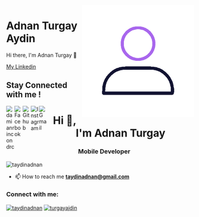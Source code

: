 <img align="right" width="300" height="300" src="21-avatar-outline.gif">


# Adnan Turgay Aydin

Hi there, I'm Adnan Turgay 👋

<a href="https://www.linkedin.com/in/taydinadnan/">
 My Linkedin
</a>

## Stay Connected with me !

<a href="https://twitter.com/turgayajdin">
  <img align="left" alt="damianrincondrc" width="22px" src="https://img.icons8.com/fluent/48/000000/twitter.png"/>
</a>
<a href="https://www.facebook.com/turgaydnn/">
  <img align="left" alt="Facebook" width="22px" src="https://img.icons8.com/android/24/000000/facebook.png"/>
</a>
<a href="https://github.com/taydinadnan">
  <img align="left" alt="Github" width="22px" src="https://img.icons8.com/fluent/48/000000/github.png"/>
</a>
<a href="https://www.instagram.com/turgayajdin/">
  <img align="left" alt="Instagram" width="22px" src="https://img.icons8.com/nolan/64/instagram-new.png"/>
</a>
<a href="mailto:taydinadnan@gmail.com">
  <img align="left" alt="Gmail" width="22px" src="https://img.icons8.com/fluent/48/000000/gmail.png"/>
</a>



<h1 align="center">Hi 👋, I'm Adnan Turgay</h1>
<h3 align="center">Mobile Developer</h3>

<p align="left"> <img src="https://komarev.com/ghpvc/?username=taydinadnan&label=Visitors&color=ff0000&style=flat" alt="taydinadnan" /> </p>

- 📫 How to reach me **taydinadnan@gmail.com**

<h3 align="left">Connect with me:</h3>
<p align="left">
<a href="https://linkedin.com/in/taydinadnan" target="blank"><img align="center" src="https://raw.githubusercontent.com/rahuldkjain/github-profile-readme-generator/master/src/images/icons/Social/linked-in-alt.svg" alt="taydinadnan" height="30" width="40" /></a>
<a href="https://instagram.com/turgayajdin" target="blank"><img align="center" src="https://raw.githubusercontent.com/rahuldkjain/github-profile-readme-generator/master/src/images/icons/Social/instagram.svg" alt="turgayajdin" height="30" width="40" /></a>
</p>
